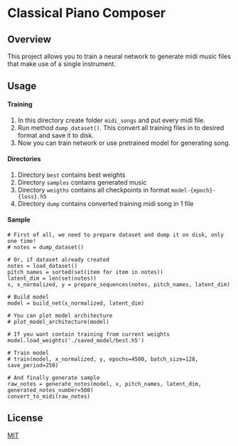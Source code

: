 # Classical Piano Composer

## Overview

This project allows you to train a neural network to generate midi music files that make use of a single instrument.

## Usage

#### Training

1. In this directory create folder `midi_songs` and put every midi file.
2. Run method `dump_dataset()`. This convert all training files in to desired format and save it to disk.
3. Now you can train network or use pretrained model for generating song.

#### Directories

1. Directory `best` contains best weights
2. Directory `samples` contains generated music
3. Directory `weigths` contains all checkpoints in format `model-{epoch}-{loss}.h5`
4. Directory `dump` contains converted training midi song in 1 file

#### Sample

```python3
# First of all, we need to prepare dataset and dump it on disk, only one time!
# notes = dump_dataset()

# Or, if dataset already created
notes = load_dataset()
pitch_names = sorted(set(item for item in notes))
latent_dim = len(set(notes))
x, x_normalized, y = prepare_sequences(notes, pitch_names, latent_dim)

# Build model
model = build_net(x_normalized, latent_dim)

# You can plot model architecture
# plot_model_architecture(model)

# If you want contain training from current weights
model.load_weights('./saved_model/best.h5')

# Train model
# train(model, x_normalized, y, epochs=4500, batch_size=128, save_period=250)

# And finally generate sample
raw_notes = generate_notes(model, x, pitch_names, latent_dim, generated_notes_number=500)
convert_to_midi(raw_notes)
```

## License

[MIT](LICENSE)
